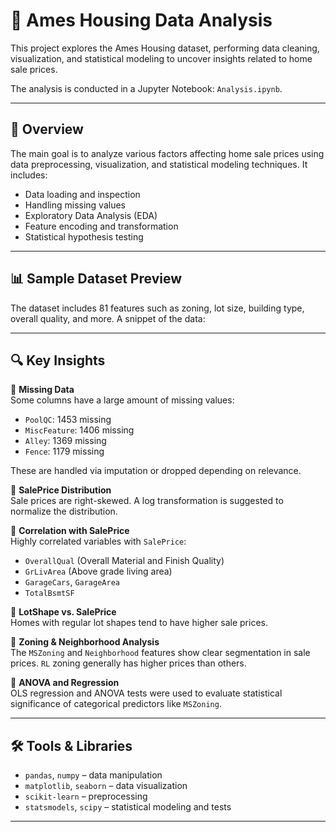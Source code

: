 # 🏡 Ames Housing Data Analysis

This project explores the Ames Housing dataset, performing data cleaning, visualization, and statistical modeling to uncover insights related to home sale prices.

The analysis is conducted in a Jupyter Notebook: `Analysis.ipynb`.

---

## 🧾 Overview

The main goal is to analyze various factors affecting home sale prices using data preprocessing, visualization, and statistical modeling techniques. It includes:

- Data loading and inspection
- Handling missing values
- Exploratory Data Analysis (EDA)
- Feature encoding and transformation
- Statistical hypothesis testing

---

## 📊 Sample Dataset Preview

The dataset includes 81 features such as zoning, lot size, building type, overall quality, and more. A snippet of the data:


---

## 🔍 Key Insights

📌 **Missing Data**  
Some columns have a large amount of missing values:

- `PoolQC`: 1453 missing
- `MiscFeature`: 1406 missing
- `Alley`: 1369 missing
- `Fence`: 1179 missing

These are handled via imputation or dropped depending on relevance.

📌 **SalePrice Distribution**  
Sale prices are right-skewed. A log transformation is suggested to normalize the distribution.

📌 **Correlation with SalePrice**  
Highly correlated variables with `SalePrice`:

- `OverallQual` (Overall Material and Finish Quality)
- `GrLivArea` (Above grade living area)
- `GarageCars`, `GarageArea`
- `TotalBsmtSF`

📌 **LotShape vs. SalePrice**  
Homes with regular lot shapes tend to have higher sale prices.

📌 **Zoning & Neighborhood Analysis**  
The `MSZoning` and `Neighborhood` features show clear segmentation in sale prices. `RL` zoning generally has higher prices than others.

📌 **ANOVA and Regression**  
OLS regression and ANOVA tests were used to evaluate statistical significance of categorical predictors like `MSZoning`.

---

## 🛠️ Tools & Libraries

- `pandas`, `numpy` – data manipulation
- `matplotlib`, `seaborn` – data visualization
- `scikit-learn` – preprocessing
- `statsmodels`, `scipy` – statistical modeling and tests

---


